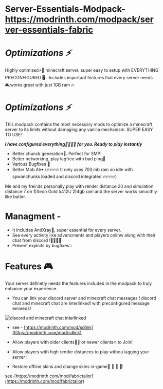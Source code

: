 # Server-Essentials-Modpack- https://modrinth.com/modpack/server-essentials-fabric
# _**Optimizations ⚡**_

Highly optimised⚡🚀 minecraft server. super easy to setup with EVERYTHING PRECONFIGURED 🖥️ . Includes important features that every server needs 🚔.works great with just 1GB ram 🔥
# _**Optimizations ⚡**_

This modpack contains the most necessary mods to optimize a minecraft server to its limits without damaging any vanilla mechanism. SUPER EASY TO USE! 

**_I have configured everything👨‍💻👨‍💻 for you. Ready to play instantly_**

- Better chunck generation🚀. Perfect for SMP!
- Better networking, play lagfree with bad ping🛜
- Various Bugfixes 🐛
- Better Mob AI⏩
(🔥🔥🔥🔥 It only uses 700 mb ram on idle with spwanchunks loaded and discord integrated 🔥🔥🔥🔥)

Me and my freinds personally play with render distance 20 and simulation distance 7 on 
1)Xeon Gold 5412U
2)4gb ram 
and the server works smoothly like butter.

# **Managment** - 
- It includes AntiXray🚫, super essential for every server.
- See every activity like advancments and players onlinw along with their chat from discord !🧑‍💻🧑‍💻
- Prevent exploits by bugfixes💥

# **Features 🎮**

Your server definetly needs the features included in the modpack to truly enhance your experience. 

- You can link your discord server and minecraft chat messages ! discord chat and minecraft chat are interlinked! with preconfigured message emmeds!
 
![discord and minecraft chat interlinked](https://cdn.modrinth.com/data/cached_images/456ce266cb42783f8039e34c9be8335e53892d67.png) 
  
- see - [https://modrinth.com/mod/sdlink](https://modrinth.com/mod/sdlink)


- Allow players with older clients👴🏼 or newer clients🔥 to Join!

  
- Allow players with high render distances to play withou lagging your server ! 



- Restore offline skins and change skins in-game👔 👖 👕 👗! 
  
see-[https://modrinth.com/mod/fabrictailor](https://modrinth.com/mod/fabrictailor)
